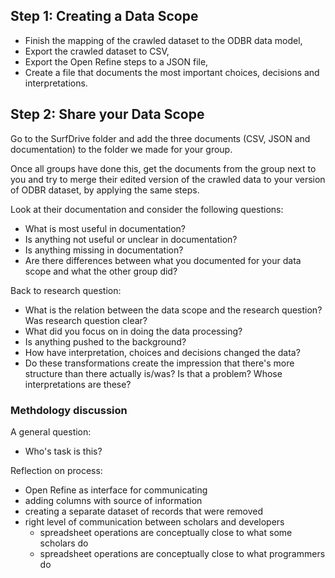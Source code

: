 ## Step 1: Creating a Data Scope

- Finish the mapping of the crawled dataset to the ODBR data model,
- Export the crawled dataset to CSV,
- Export the Open Refine steps to a JSON file,
- Create a file that documents the most important choices, decisions and interpretations. 

## Step 2: Share your Data Scope

Go to the SurfDrive folder and add the three documents (CSV, JSON and documentation) to the folder we made for your group.

Once all groups have done this, get the documents from the group next to you and try to merge their edited version of the crawled data to your version of ODBR dataset, by applying the same steps.

Look at their documentation and consider the following questions:
- What is most useful in documentation?
- Is anything not useful or unclear in documentation?
- Is anything missing in documentation?
- Are there differences between what you documented for your data scope and what the other group did?


Back to research question:
- What is the relation between the data scope and the research question? Was research question clear?
- What did you focus on in doing the data processing? 
- Is anything pushed to the background?
- How have interpretation, choices and decisions changed the data?
- Do these transformations create the impression that there's more structure than there actually is/was? Is that a problem? Whose interpretations are these?

### Methdology discussion

A general question:
- Who's task is this? 

Reflection on process:
- Open Refine as interface for communicating
- adding columns with source of information
- creating a separate dataset of records that were removed
- right level of communication between scholars and developers
  - spreadsheet operations are conceptually close to what some scholars do
  - spreadsheet operations are conceptually close to what programmers do


